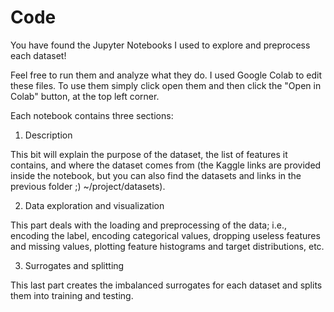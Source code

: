 # Code

You have found the Jupyter Notebooks I used to explore and preprocess each dataset!

Feel free to run them and analyze what they do. I used Google Colab to edit these files. To use them simply click open them and then click the "Open in Colab" button, at the top left corner.

Each notebook contains three sections:
1. Description
   
This bit will explain the purpose of the dataset, the list of features it contains, and where the dataset comes from (the Kaggle links are provided inside the notebook, but you can also find the datasets and links in the previous folder ;) ~/project/datasets).

2. Data exploration and visualization

This part deals with the loading and preprocessing of the data; i.e., encoding the label, encoding categorical values, dropping useless features and missing values, plotting feature histograms and target distributions, etc.

3. Surrogates and splitting

This last part creates the imbalanced surrogates for each dataset and splits them into training and testing.
